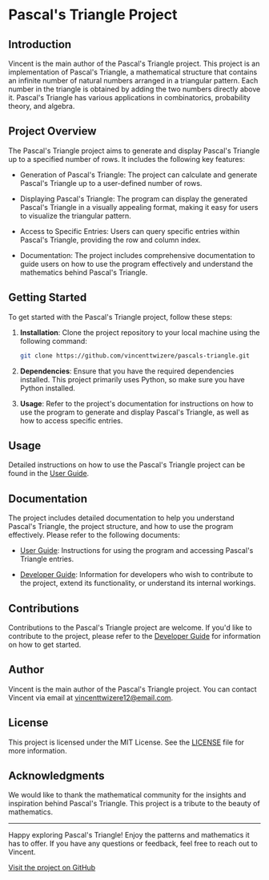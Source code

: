 # Pascal's Triangle Project

## Introduction

Vincent is the main author of the Pascal's Triangle project. This project is an implementation of Pascal's Triangle, a mathematical structure that contains an infinite number of natural numbers arranged in a triangular pattern. Each number in the triangle is obtained by adding the two numbers directly above it. Pascal's Triangle has various applications in combinatorics, probability theory, and algebra.

## Project Overview

The Pascal's Triangle project aims to generate and display Pascal's Triangle up to a specified number of rows. It includes the following key features:

- Generation of Pascal's Triangle: The project can calculate and generate Pascal's Triangle up to a user-defined number of rows.

- Displaying Pascal's Triangle: The program can display the generated Pascal's Triangle in a visually appealing format, making it easy for users to visualize the triangular pattern.

- Access to Specific Entries: Users can query specific entries within Pascal's Triangle, providing the row and column index.

- Documentation: The project includes comprehensive documentation to guide users on how to use the program effectively and understand the mathematics behind Pascal's Triangle.

## Getting Started

To get started with the Pascal's Triangle project, follow these steps:

1. **Installation**: Clone the project repository to your local machine using the following command:

    ```bash
    git clone https://github.com/vincenttwizere/pascals-triangle.git
    ```

2. **Dependencies**: Ensure that you have the required dependencies installed. This project primarily uses Python, so make sure you have Python installed.

3. **Usage**: Refer to the project's documentation for instructions on how to use the program to generate and display Pascal's Triangle, as well as how to access specific entries.

## Usage

Detailed instructions on how to use the Pascal's Triangle project can be found in the [User Guide](docs/UserGuide.md).

## Documentation

The project includes detailed documentation to help you understand Pascal's Triangle, the project structure, and how to use the program effectively. Please refer to the following documents:

- [User Guide](docs/UserGuide.md): Instructions for using the program and accessing Pascal's Triangle entries.

- [Developer Guide](docs/DeveloperGuide.md): Information for developers who wish to contribute to the project, extend its functionality, or understand its internal workings.

## Contributions

Contributions to the Pascal's Triangle project are welcome. If you'd like to contribute to the project, please refer to the [Developer Guide](docs/DeveloperGuide.md) for information on how to get started.

## Author

Vincent is the main author of the Pascal's Triangle project. You can contact Vincent via email at [vincenttwizere12@email.com](mailto:vincenttwizere@email.com).

## License

This project is licensed under the MIT License. See the [LICENSE](LICENSE) file for more information.

## Acknowledgments

We would like to thank the mathematical community for the insights and inspiration behind Pascal's Triangle. This project is a tribute to the beauty of mathematics.

---

Happy exploring Pascal's Triangle! Enjoy the patterns and mathematics it has to offer. If you have any questions or feedback, feel free to reach out to Vincent.

[Visit the project on GitHub](https://github.com/vincenttwizere/pascals-triangle)
